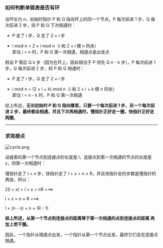 ### 如何判断单链表是否有环

设环长为 n，初始时指针 P 和 Q 指向环上的同一个节点。P 每次前进 1 步，Q 每次前进 2 步，则 P 和 Q 下次相遇时：

* P 走了 i 步，Q 走了 2 &times; i 步

* i mod n = 2 &times; i mod n（i 和 2 &times; i 模 n 同余）  
即当 i = n 时，P 和 Q 第一次相遇，相遇点是出发点

假设 P 落后 Q k 步（因为在环上，因此相当于 P 领先 Q n \- k 步），P 每次前进 1 步，Q 每次前进 2 步，则 P 和 Q 相遇时：

* P 走了 i 步，Q 走了 2 &times; i 步

* i mod n = (2 &times; i + k) mod n（i 和 2 &times; i + k 模 n 同余）  
即当 i = n \- k 时，P 和 Q 第一次相遇

综上所述，**无论初始时 P 和 Q 指向哪里，只要一个每次前进 1 步，另一个每次前进 2 步，最终都会相遇，并且下次再相遇时，慢指针正好走一圈，快指针正好走两圈**。

---

### 求连接点

![cycle.png](http://images.timd.cn/data-structure/cycle.png)

设链表的第一个节点到连接点的长度是 l，连接点到第一次相遇的节点的长度是 x，则第一次相遇时：

慢指针走了 l + x 步，快指针走了 l + x + n &times; R，并且快指针走的步数是慢指针的两倍，所以：

2(l + x) = l + x + nR ===&gt;

l + x = n &times; R ===&gt;

l = (n \- x) + n &times; (R \- 1)

**综上所述，从第一个节点到连接点的距离等于第一次相遇的点到连接点的距离 再加上若干圈。**

因此，一个指针从相遇点出发，一个指针从第一个节点出发，最终它们会在连接点相遇。
